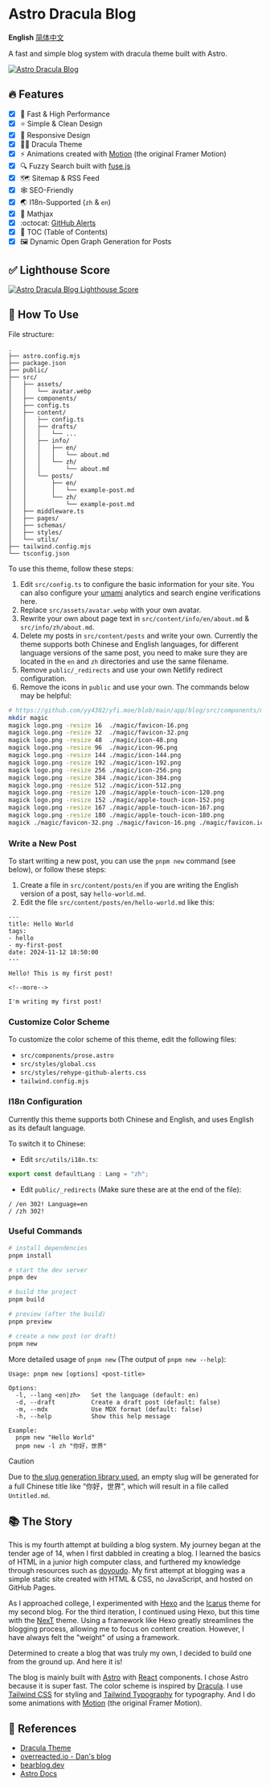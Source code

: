 # Astro Dracula Blog

<p>
    <strong>English</strong>
    <a href="doc/readme_zh.md">简体中文</a>
</p>

A fast and simple blog system with dracula theme built with Astro.

[![Astro Dracula Blog](doc/img/hero.webp)](doc/gallery.md)

## :fire: Features

- [x] :rocket: Fast & High Performance
- [x] :star: Simple & Clean Design
- [x] :iphone: Responsive Design
- [x] :vampire_man: Dracula Theme
- [x] :zap: Animations created with [Motion](https://motion.dev) (the original Framer Motion)
- [x] :mag: Fuzzy Search built with [fuse.js](https://www.fusejs.io/)
- [x] :world_map: Sitemap & RSS Feed
- [x] :spider_web: SEO-Friendly
- [x] :earth_asia: I18n-Supported (`zh` & `en`)
- [x] :triangular_ruler: Mathjax
- [x] :octocat: [GitHub Alerts](https://github.com/chrisweb/rehype-github-alerts)
- [x] :book: TOC (Table of Contents)
- [x] :framed_picture: Dynamic Open Graph Generation for Posts

## :white_check_mark: Lighthouse Score

<p aligh="center">
    <a href="https://pagespeed.web.dev/analysis/https-blocklune-cc/72o0c25cxa?form_factor=desktop">
        <img alt="Astro Dracula Blog Lighthouse Score" src="doc/img/lighthouse-score.png" />
    </a>
</p>

## :rocket: How To Use

File structure:

```text
.
├── astro.config.mjs
├── package.json
├── public/
├── src/
│   ├── assets/
│   │   └── avatar.webp
│   ├── components/
│   ├── config.ts
│   ├── content/
│   │   ├── config.ts
│   │   ├── drafts/
│   │   │   └── ...
│   │   ├── info/
│   │   │   ├── en/
│   │   │   │   └── about.md
│   │   │   └── zh/
│   │   │       └── about.md
│   │   └── posts/
│   │       ├── en/
│   │       │   └── example-post.md
│   │       └── zh/
│   │           └── example-post.md
│   ├── middleware.ts
│   ├── pages/
│   ├── schemas/
│   ├── styles/
│   └── utils/
├── tailwind.config.mjs
└── tsconfig.json
```

To use this theme, follow these steps:

1. Edit `src/config.ts` to configure the basic information for your site. You can also configure your [umami](https://umami.is/) analytics and search engine verifications here.
2. Replace `src/assets/avatar.webp` with your own avatar.
3. Rewrite your own about page text in `src/content/info/en/about.md` & `src/info/zh/about.md`.
4. Delete my posts in `src/content/posts` and write your own. Currently the theme supports both Chinese and English languages, for different language versions of the same post, you need to make sure they are located in the `en` and `zh` directories and use the same filename.
5. Remove `public/_redirects` and use your own Netlify redirect configuration.
6. Remove the icons in `public` and use your own. The commands below may be helpful:

```bash
# https://github.com/yy4382/yfi.moe/blob/main/app/blog/src/components/modules/head/Favicon.astro
mkdir magic
magick logo.png -resize 16  ./magic/favicon-16.png
magick logo.png -resize 32  ./magic/favicon-32.png
magick logo.png -resize 48  ./magic/icon-48.png
magick logo.png -resize 96  ./magic/icon-96.png
magick logo.png -resize 144 ./magic/icon-144.png
magick logo.png -resize 192 ./magic/icon-192.png
magick logo.png -resize 256 ./magic/icon-256.png
magick logo.png -resize 384 ./magic/icon-384.png
magick logo.png -resize 512 ./magic/icon-512.png
magick logo.png -resize 120 ./magic/apple-touch-icon-120.png
magick logo.png -resize 152 ./magic/apple-touch-icon-152.png
magick logo.png -resize 167 ./magic/apple-touch-icon-167.png
magick logo.png -resize 180 ./magic/apple-touch-icon-180.png
magick ./magic/favicon-32.png ./magic/favicon-16.png ./magic/favicon.ico
```

### Write a New Post

To start writing a new post, you can use the `pnpm new` command (see below), or follow these steps:

1. Create a file in `src/content/posts/en` if you are writing the English version of a post, say `hello-world.md`.
2. Edit the file `src/content/posts/en/hello-world.md` like this:

```text
---
title: Hello World
tags:
- hello
- my-first-post
date: 2024-11-12 18:50:00
---

Hello! This is my first post!

<!--more-->

I'm writing my first post!
```

### Customize Color Scheme

To customize the color scheme of this theme, edit the following files:

- `src/components/prose.astro`
- `src/styles/global.css`
- `src/styles/rehype-github-alerts.css`
- `tailwind.config.mjs`

### I18n Configuration

Currently this theme supports both Chinese and English, and uses English as its default language.

To switch it to Chinese:

- Edit `src/utils/i18n.ts`:

```ts
export const defaultLang : Lang = "zh";
```

- Edit `public/_redirects` (Make sure these are at the end of the file):

```text
/ /en 302! Language=en
/ /zh 302!
```

### Useful Commands

```bash
# install dependencies
pnpm install

# start the dev server
pnpm dev

# build the project
pnpm build

# preview (after the build)
pnpm preview

# create a new post (or draft)
pnpm new
```

More detailed usage of `pnpm new` (The output of `pnpm new --help`):

```text
Usage: pnpm new [options] <post-title>

Options:
  -l, --lang <en|zh>   Set the language (default: en)
  -d, --draft          Create a draft post (default: false)
  -m, --mdx            Use MDX format (default: false)
  -h, --help           Show this help message

Example:
  pnpm new "Hello World"
  pnpm new -l zh "你好，世界"
```

> [!Caution]
> Due to [the slug generation library used](https://www.npmjs.com/package/slugify), an empty slug will be generated for a full Chinese title like “你好，世界”, which will result in a file called `Untitled.md`.

## :books: The Story

This is my fourth attempt at building a blog system. My journey began at the tender age of 14, when I first dabbled in creating a blog. I learned the basics of HTML in a junior high computer class, and furthered my knowledge through resources such as [doyoudo](https://www.bilibili.com/video/BV1gp411f7j6). My first attempt at blogging was a simple static site created with HTML & CSS, no JavaScript, and hosted on GitHub Pages.

As I approached college, I experimented with [Hexo](https://hexo.io/) and the [Icarus](https://ppoffice.github.io/hexo-theme-icarus/) theme for my second blog. For the third iteration, I continued using Hexo, but this time with the [NexT](https://theme-next.js.org/) theme. Using a framework like Hexo greatly streamlines the blogging process, allowing me to focus on content creation. However, I have always felt the "weight" of using a framework.

Determined to create a blog that was truly my own, I decided to build one from the ground up. And here it is!

The blog is mainly built with [Astro](https://astro.build/) with [React](https://react.dev/) components. I chose Astro because it is super fast. The color scheme is inspired by [Dracula](https://draculatheme.com/). I use [Tailwind CSS](https://tailwindcss.com/) for styling and [Tailwind Typography](https://github.com/tailwindlabs/tailwindcss-typography) for typography. And I do some animations with [Motion](https://motion.dev) (the original Framer Motion).

## :link: References

- [Dracula Theme](https://draculatheme.com/contribute)
- [overreacted.io - Dan's blog](https://overreacted.io/)
- [bearblog.dev](https://bearblog.dev/)
- [Astro Docs](https://docs.astro.build/)
